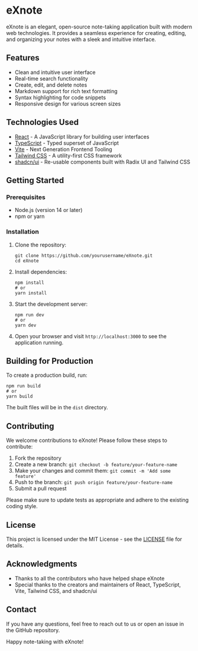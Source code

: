 # eXnote

eXnote is an elegant, open-source note-taking application built with modern web technologies. It provides a seamless experience for creating, editing, and organizing your notes with a sleek and intuitive interface.

## Features

- Clean and intuitive user interface
- Real-time search functionality
- Create, edit, and delete notes
- Markdown support for rich text formatting
- Syntax highlighting for code snippets
- Responsive design for various screen sizes

## Technologies Used

- [React](https://reactjs.org/) - A JavaScript library for building user interfaces
- [TypeScript](https://www.typescriptlang.org/) - Typed superset of JavaScript
- [Vite](https://vitejs.dev/) - Next Generation Frontend Tooling
- [Tailwind CSS](https://tailwindcss.com/) - A utility-first CSS framework
- [shadcn/ui](https://ui.shadcn.com/) - Re-usable components built with Radix UI and Tailwind CSS

## Getting Started

### Prerequisites

- Node.js (version 14 or later)
- npm or yarn

### Installation

1. Clone the repository:
   ```
   git clone https://github.com/yourusername/eXnote.git
   cd eXnote
   ```

2. Install dependencies:
   ```
   npm install
   # or
   yarn install
   ```

3. Start the development server:
   ```
   npm run dev
   # or
   yarn dev
   ```

4. Open your browser and visit `http://localhost:3000` to see the application running.

## Building for Production

To create a production build, run:

```
npm run build
# or
yarn build
```

The built files will be in the `dist` directory.

## Contributing

We welcome contributions to eXnote! Please follow these steps to contribute:

1. Fork the repository
2. Create a new branch: `git checkout -b feature/your-feature-name`
3. Make your changes and commit them: `git commit -m 'Add some feature'`
4. Push to the branch: `git push origin feature/your-feature-name`
5. Submit a pull request

Please make sure to update tests as appropriate and adhere to the existing coding style.

## License

This project is licensed under the MIT License - see the [LICENSE](LICENSE) file for details.

## Acknowledgments

- Thanks to all the contributors who have helped shape eXnote
- Special thanks to the creators and maintainers of React, TypeScript, Vite, Tailwind CSS, and shadcn/ui

## Contact

If you have any questions, feel free to reach out to us or open an issue in the GitHub repository.

Happy note-taking with eXnote!